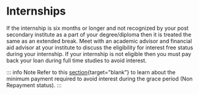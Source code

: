 # Internships

If the internship is six months or longer and not recognized by your post secondary institute as a part of your degree/diploma then it is treated the same as an extended break. Meet with an academic advisor and financial aid advisor at your institute to discuss the eligibility for interest free status during your internship. If your internship is not eligible then you must pay back your loan during full time studies to avoid interest.

::: info Note
Refer to this [section](../repayment/payOff){target="blank"} to learn about the minimum payment required to avoid interest during the grace period (Non Repayment status).
:::
